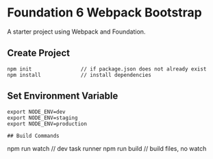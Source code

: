 
# Foundation 6 Webpack Bootstrap
A starter project using Webpack and Foundation.

## Create Project
```
npm init                // if package.json does not already exist
npm install             // install dependencies
```

## Set Environment Variable
```
export NODE_ENV=dev
export NODE_ENV=staging
export NODE_ENV=production

## Build Commands
```
npm run watch           // dev task runner
npm run build           // build files, no watch
```

